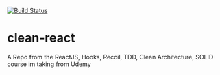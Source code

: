 [![Build Status](https://travis-ci.org/Vinibrb/clean-react.svg?branch=main)](https://travis-ci.org/Vinibrb/clean-react)

# clean-react

A Repo from the ReactJS, Hooks, Recoil, TDD, Clean Architecture, SOLID course im taking from Udemy
